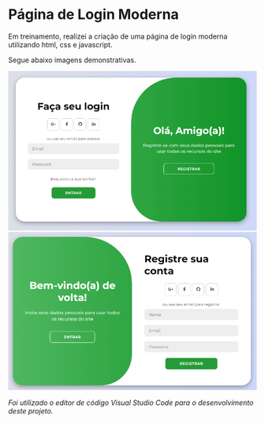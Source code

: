 <h1>Página de Login Moderna</h1>
<p>Em treinamento, realizei a criação de uma página de login moderna utilizando html, css e javascript.</p>

<p>Segue abaixo imagens demonstrativas.</p>

<div>
  <img src="/exemplo1.png">
  <img src="/exemplo2.png">
</div>
<p><i>Foi utilizado o editor de código Visual Studio Code para o desenvolvimento deste projeto.</i></p>
